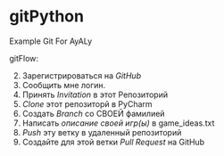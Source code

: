 # gitPython
Example Git For AyALy

gitFlow:

02. Зарегистрироваться на *GitHub*
01. Сообщить мне логин.
00. Принять *Invitation* в этот Репозиторий
1. *Clone* этот репозиторй в PyCharm
2. Создать *Branch* со СВОЕЙ фамилией
3. Написать *описание своей игр(ы)* в game_ideas.txt
4. *Push* эту ветку в удаленный репозиторий
5. Создайте для этой ветки *Pull Request* на GitHub
